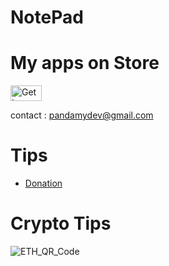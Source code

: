 # NotePad

# My apps on Store

<a href="https://play.google.com/store/apps/developer?id=Pandamy" target="_blank"><img src="https://i.imgur.com/YetVBL1.png" alt="Get in on PlayStore" style="height: 25px; width: 50px;" ></a>

contact : pandamydev@gmail.com 

# Tips

* [Donation](https://ko-fi.com/maxvyr)

# Crypto Tips 


![ETH_QR_Code](https://i.imgur.com/XpF2vgw.png)

